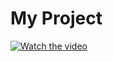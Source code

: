 # My Project

[![Watch the video](https://img.youtube.com/vi/4G6I0xbLszg/0.jpg)](https://youtu.be/4G6I0xbLszg)
